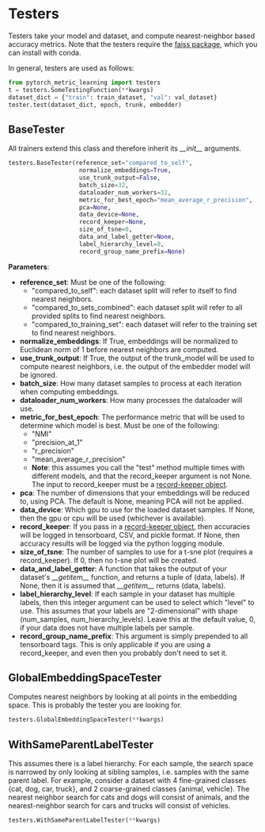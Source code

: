 # Testers
Testers take your model and dataset, and compute nearest-neighbor based accuracy metrics. Note that the testers require the [faiss package](https://github.com/facebookresearch/faiss/blob/master/INSTALL.md), which you can install with conda.

In general, testers are used as follows:
```python
from pytorch_metric_learning import testers
t = testers.SomeTestingFunction(**kwargs)
dataset_dict = {"train": train_dataset, "val": val_dataset}
tester.test(dataset_dict, epoch, trunk, embedder)
```

## BaseTester
All trainers extend this class and therefore inherit its _\_\_init\_\__ arguments.
```python
testers.BaseTester(reference_set="compared_to_self", 
					normalize_embeddings=True, 
					use_trunk_output=False, 
                    batch_size=32, 
                    dataloader_num_workers=32, 
                    metric_for_best_epoch="mean_average_r_precision", 
                    pca=None, 
                    data_device=None, 
                    record_keeper=None, 
					size_of_tsne=0, 
					data_and_label_getter=None,
                    label_hierarchy_level=0, 
                    record_group_name_prefix=None)
```

**Parameters**:

* **reference_set**: Must be one of the following:
	* "compared_to_self": each dataset split will refer to itself to find nearest neighbors.
	* "compared_to_sets_combined": each dataset split will refer to all provided splits to find nearest neighbors.
 	* "compared_to_training_set": each dataset will refer to the training set to find nearest neighbors.
* **normalize_embeddings**: If True, embeddings will be normalized to Euclidean norm of 1 before nearest neighbors are computed.
* **use_trunk_output**: If True, the output of the trunk_model will be used to compute nearest neighbors, i.e. the output of the embedder model will be ignored.
* **batch_size**: How many dataset samples to process at each iteration when computing embeddings.
* **dataloader_num_workers**: How many processes the dataloader will use.
* **metric_for_best_epoch**: The performance metric that will be used to determine which model is best. Must be one of the following:
	* "NMI"
	* "precision_at_1"
	* "r_precision"
	* "mean_average_r_precision"
	* **Note**: this assumes you call the "test" method multiple times with different models, and that the record_keeper argument is not None. The input to record_keeper must be a [record-keeper object](https://github.com/KevinMusgrave/record-keeper).
* **pca**: The number of dimensions that your embeddings will be reduced to, using PCA. The default is None, meaning PCA will not be applied.
* **data_device**: Which gpu to use for the loaded dataset samples. If None, then the gpu or cpu will be used (whichever is available).
* **record_keeper**: If you pass in a [record-keeper object](https://github.com/KevinMusgrave/record-keeper), then accuracies will be logged in tensorboard, CSV, and pickle format. If None, then accuracy results will be logged via the python logging module.
* **size_of_tsne**: The number of samples to use for a t-sne plot (requires a record_keeper). If 0, then no t-sne plot will be created.
* **data_and_label_getter**: A function that takes the output of your dataset's _\_\_getitem\_\__ function, and returns a tuple of (data, labels). If None, then it is assumed that _\_\_getitem\_\__ returns (data, labels). 
* **label_hierarchy_level**: If each sample in your dataset has multiple labels, then this integer argument can be used to select which "level" to use. This assumes that your labels are "2-dimensional" with shape (num_samples, num_hierarchy_levels). Leave this at the default value, 0, if your data does not have multiple labels per sample.
* **record_group_name_prefix**: This argument is simply prepended to all tensorboard tags. This is only applicable if you are using a record_keeper, and even then you probably don't need to set it. 

## GlobalEmbeddingSpaceTester
Computes nearest neighbors by looking at all points in the embedding space. This is probably the tester you are looking for.
```python
testers.GlobalEmbeddingSpaceTester(**kwargs)
```

## WithSameParentLabelTester
This assumes there is a label hierarchy. For each sample, the search space is narrowed by only looking at sibling samples, i.e. samples with the same parent label. For example, consider a dataset with 4 fine-grained classes {cat, dog, car, truck}, and 2 coarse-grained classes {animal, vehicle}. The nearest neighbor search for cats and dogs will consist of animals, and the nearest-neighbor search for cars and trucks will consist of vehicles.
```python
testers.WithSameParentLabelTester(**kwargs)
``` 